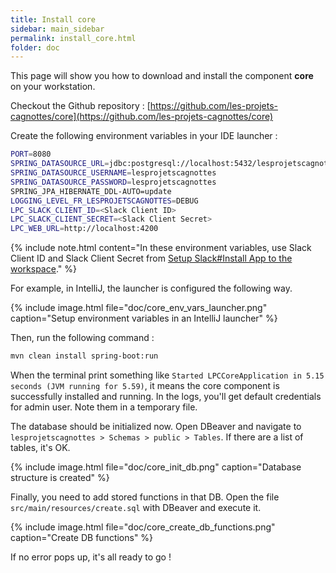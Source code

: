 ```yaml
---
title: Install core
sidebar: main_sidebar
permalink: install_core.html
folder: doc
---
```


This page will show you how to download and install the component **core** on your workstation.

Checkout the Github repository : [https://github.com/les-projets-cagnottes/core](https://github.com/les-projets-cagnottes/core)

Create the following environment variables in your IDE launcher :

```bash
PORT=8080
SPRING_DATASOURCE_URL=jdbc:postgresql://localhost:5432/lesprojetscagnottes
SPRING_DATASOURCE_USERNAME=lesprojetscagnottes
SPRING_DATASOURCE_PASSWORD=lesprojetscagnottes
SPRING_JPA_HIBERNATE_DDL-AUTO=update
LOGGING_LEVEL_FR_LESPROJETSCAGNOTTES=DEBUG
LPC_SLACK_CLIENT_ID=<Slack Client ID>
LPC_SLACK_CLIENT_SECRET=<Slack Client Secret>
LPC_WEB_URL=http://localhost:4200
```

{% include note.html content="In these environment variables, use Slack Client ID and Slack Client Secret from [Setup Slack#Install App to the workspace](/setup_slack.html#install-app-to-the-workspace)." %}

For example, in IntelliJ, the launcher is configured the following way.

{% include image.html file="doc/core_env_vars_launcher.png" caption="Setup environment variables in an IntelliJ launcher" %}

Then, run the following command :

```bash
mvn clean install spring-boot:run
```

When the terminal print something like `Started LPCCoreApplication in 5.15 seconds (JVM running for 5.59)`, it means the core component is successfully installed and running. In the logs, you'll get default credentials for admin user. Note them in a temporary file.

The database should be initialized now. Open DBeaver and navigate to `lesprojetscagnottes > Schemas > public > Tables`. If there are a list of tables, it's OK.

{% include image.html file="doc/core_init_db.png" caption="Database structure is created" %}

Finally, you need to add stored functions in that DB. Open the file `src/main/resources/create.sql` with DBeaver and execute it.

{% include image.html file="doc/core_create_db_functions.png" caption="Create DB functions" %}

If no error pops up, it's all ready to go !
